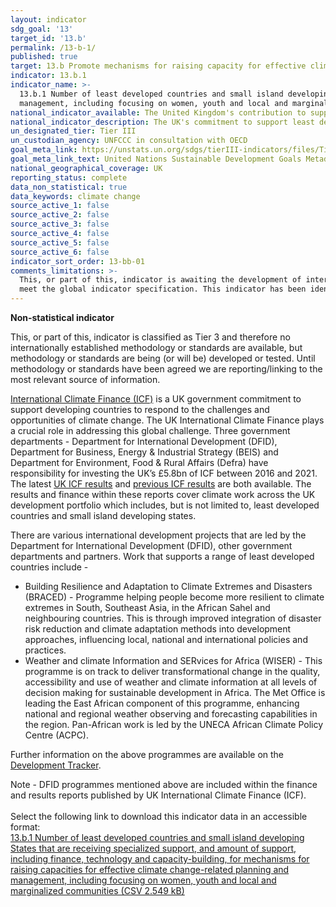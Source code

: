 ```yaml
---
layout: indicator
sdg_goal: '13'
target_id: '13.b'
permalink: /13-b-1/
published: true
target: 13.b Promote mechanisms for raising capacity for effective climate change-related planning and management in least developed countries and small island developing States, including focusing on women, youth and local and marginalized communities
indicator: 13.b.1
indicator_name: >-
  13.b.1 Number of least developed countries and small island developing States that are receiving specialized support, and amount of support, including finance, technology and capacity-building, for mechanisms for raising capacities for effective climate change-related planning and
  management, including focusing on women, youth and local and marginalized communities
national_indicator_available: The United Kingdom's contribution to support developing countries on effective climate change
national_indicator_description: The UK's commitment to support least developed countries to improve climate change.
un_designated_tier: Tier III
un_custodian_agency: UNFCCC in consultation with OECD
goal_meta_link: https://unstats.un.org/sdgs/tierIII-indicators/files/Tier3-13-b-01.pdf
goal_meta_link_text: United Nations Sustainable Development Goals Metadata (PDF 4.0 MB)
national_geographical_coverage: UK
reporting_status: complete
data_non_statistical: true
data_keywords: climate change
source_active_1: false
source_active_2: false
source_active_3: false
source_active_4: false
source_active_5: false
source_active_6: false
indicator_sort_order: 13-bb-01
comments_limitations: >-
  This, or part of this, indicator is awaiting the development of internationally established methodology and standards (classified by the UN as tier 3). This indicator is being used as an approximation of the UN SDG Indicator. Where possible, we will work to identify or develop UK data to
  meet the global indicator specification. This indicator has been identified in collaboration with topic experts.
---
```

**Non-statistical indicator**

This, or part of this, indicator is classified as Tier 3 and therefore no internationally established methodology or standards are available, but methodology or standards are being (or will be) developed or tested. Until methodology or standards have been agreed we are reporting/linking to the most relevant source of information.

[International Climate Finance (ICF)](https://www.gov.uk/guidance/international-climate-finance) is a UK government commitment to support developing countries to respond to the challenges and opportunities of climate change. The UK International Climate Finance plays a crucial role in addressing this global challenge. Three government departments - Department for International Development (DFID), Department for Business, Energy & Industrial Strategy (BEIS) and Department for Environment, Food & Rural Affairs (Defra) have responsibility for investing the UK’s £5.8bn of ICF between 2016 and 2021. The latest [UK ICF results](https://assets.publishing.service.gov.uk/government/uploads/system/uploads/attachment_data/file/721993/2018-UK-Climate-Finance-Results.pdf) and [previous ICF results](https://cdr.eionet.europa.eu/gb/eu/mmr/art16_finance/) are both available. The results and finance within these reports cover climate work across the UK development portfolio which includes, but is not limited to, least developed countries and small island developing states. 

There are various international development projects that are led by the Department for International Development (DFID), other government departments and partners. Work that supports a range of least developed countries include - 
* Building Resilience and Adaptation to Climate Extremes and Disasters (BRACED) - Programme helping people become more resilient to climate extremes in South, Southeast Asia, in the African Sahel and neighbouring countries. This is through improved integration of disaster risk reduction and climate adaptation methods into development approaches, influencing local, national and international policies and practices.
* Weather and climate Information and SERvices for Africa (WISER) - This programme is on track to deliver transformational change in the quality, accessibility and use of weather and climate information at all levels of decision making for sustainable development in Africa. The Met Office is leading the East African component of this programme, enhancing national and regional weather observing and forecasting capabilities in the region. Pan-African work is led by the UNECA African Climate Policy Centre (ACPC). 

Further information on the above programmes are available on the [Development Tracker](https://devtracker.dfid.gov.uk/).

Note - DFID programmes mentioned above are included within the finance and results reports published by UK International Climate Finance (ICF).<br><br> Select the following link to download this indicator data in an accessible format:<br>[13.b.1 Number of least developed countries and small island developing States that are receiving specialized support, and amount of support, including finance, technology and capacity-building, for mechanisms for raising capacities for effective climate change-related planning and management, including focusing on women, youth and local and marginalized communities (CSV 2.549 kB)](https://sustainabledevelopment-uk.github.io/sdg-data/data/13-b-1.csv)